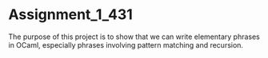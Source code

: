 # Assignment_1_431
The purpose of this project is to show that we can write elementary phrases in
OCaml, especially phrases involving pattern matching and recursion.
